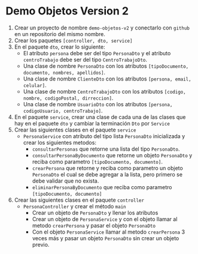 # Demo Objetos Version 2
1. Crear un proyecto de nombre `demo-objetos-v2` y conectarlo con `github` en un repositorio del mismo nombre.
2. Crear los paquetes `[controller, dto, service]`
3. En el paquete `dto`, crear lo siguiente:
    * El atributo `persona` debe ser del tipo `PersonaDto` y el atributo `centroTrabajo` debe ser del tipo `CentroTrabajoDto`.
    * Una clase de nombre `PersonaDto` con los atributos `[tipoDocumento, documento, nombres, apellidos]`.
    * Una clase de nombre `ClienteDto` con los atributos `[persona, email, celular]`.
    * Una clase de nombre `CentroTrabajoDto` con los atributos `[codigo, nombre, codigoPostal, dirreccion]`.
    * Una clase de nombre `UsuarioDto` con los atributos `[persona, codigoUsuario, centroTrabajo]`.
4. En el paquete `service`, crear una clase de cada una de las clases que hay en el paquete `dto` y cambiar la terminación `Dto` por `Service`
5. Crear las siguientes clases en el paquete `service`
    * `PersonaService` con atributo del tipo lista `PersonaDto` inicializada y crear los siguientes metodos:
      * `consultarPersonas` que retorne una lista del tipo `PersonaDto`.
      * `consultarPersonaByDocumento` que retorne un objeto `PersonaDto` y reciba como parametro `[tipoDocumento, documento]`.
      * `crearPersona` que retorne y reciba como parametro un objeto `PersonaDto` el cual se debe agregar a la lista, pero primero se debe validar que no exista.
      * `eliminarPersonaByDocumento` que reciba como parametro `[tipoDocumento, documento]`
6. Crear las siguientes clases en el paquete `controller`
    * `PersonaController` y crear el método `main`
      * Crear un objeto de `PersonaDto` y llenar los atributos
      * Crear un objeto de `PersonaService` y con el objeto llamar al metodo `crearPersona` y pasar el objeto `PersonaDto`
      * Con el objeto `PersonaService` llamar al metodo `crearPersona` 3 veces más y pasar un objeto `PersonaDto` sin crear un objeto previo.
